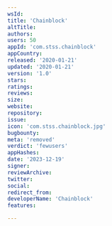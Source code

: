 ```yaml
---
wsId: 
title: 'Chainblock'
altTitle: 
authors: 
users: 50
appId: 'com.stss.chainblock'
appCountry: 
released: '2020-01-21'
updated: '2020-01-21'
version: '1.0'
stars: 
ratings: 
reviews: 
size: 
website: 
repository: 
issue: 
icon: 'com.stss.chainblock.jpg'
bugbounty: 
meta: 'removed'
verdict: 'fewusers'
appHashes: 
date: '2023-12-19'
signer: 
reviewArchive: 
twitter: 
social: 
redirect_from: 
developerName: 'Chainblock'
features: 

---
```


